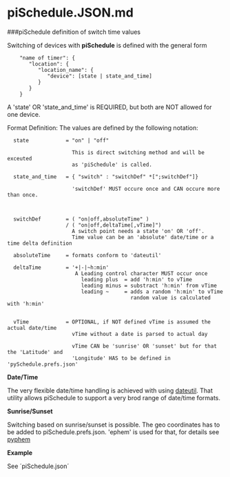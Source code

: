piSchedule.JSON.md
===========

###piSchedule definition of switch time values

   Switching of devices with __piSchedule__ is defined with the general form

```
    "name of timer": {
       "location": {
          "location_name": {
             "device": [state | state_and_time]
          }
       }
    }

```
   A 'state' OR 'state_and_time' is REQUIRED, but both are NOT allowed for one device.
   
   
   Format Definition:  The values are defined by the following notation:



      state            = "on" | "off"
                       
                         This is direct switching method and will be exceuted 
                         as 'piSchedule' is called.

      state_and_time   = { "switch" : "switchDef" *[";switchDef"]}
                       
                         'switchDef' MUST occure once and CAN occure more than once.

 

      switchDef        = ( "on|off,absoluteTime" )
                       / ( "on|off,deltaTime[,vTime]")
                         A switch point needs a state 'on' OR 'off'.
                         Time value can be an 'absolute' date/time or a time delta definition 

      absoluteTime     = formats conform to 'dateutil'

      deltaTime        = '+|-|~h:min'
                          A Leading control character MUST occur once
                            leading plus  = add 'h:min' to vTime
                            leading minus = substract 'h:min' from vTime
                            leading ~     = adds a random 'h:min' to vTime
                                            random value is calculated with 'h:min'


      vTime            = OPTIONAL, if NOT defined vTime is assumed the actual date/time
                         vTime without a date is parsed to actual day

                         vTime CAN be 'sunrise' OR 'sunset' but for that the 'Latitude' and
                         'Longitude' HAS to be defined in 'pySchedule.prefs.json'



   __Date/Time__
   
   The very flexible date/time handling is achieved with using [dateutil](http://labix.org/python-dateutil/). That utility allows piSchedule to support a very brod range of date/time formats. 
   
   
   __Sunrise/Sunset__
   
   Switching based on sunrise/sunset is possible. The geo coordinates has to be added to piSchedule.prefs.json.
   'ephem' is used for that, for details see [pyphem](http://rhodesmill.org/pyephem/)
   
   
   __Example__
   
   See ´piSchedule.json´
